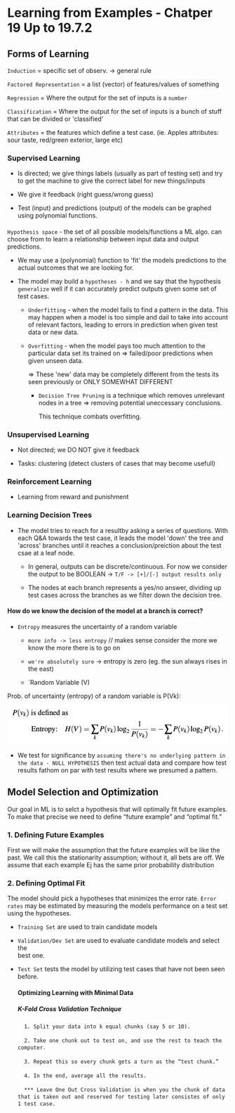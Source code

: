 # Learning from Examples - Chatper 19 Up to 19.7.2

## Forms of Learning

`Induction` = specific set of observ. -> general rule

`Factored Representation` = a list (vector) of features/values of something

`Regression` = Where the output for the set of inputs is a `number`

`Classification` = Where the output for the set of inputs is a bunch of stuff that can be divided or 'classified'

`Attributes` = the features which define a test case.  (ie. Apples attributes: sour taste, red/green exterior, large etc)

### Supervised Learning

- Is directed; we give things labels (usually as part of testing set) and try to get the machine to give the correct label for new things/inputs

- We give it feedback (right guess/wrong guess)

- Test (input) and predictions (output) of the models can be graphed using polynomial functions.

#### 
`Hypothesis space` - the set of all possible models/functions a ML algo. can choose from to learn a relationship between input data and output predictions.

* We may use a (polynomial) function to 'fit' the models predictions to the actual outcomes that we are looking for.

* The model may build a `hypotheses - h` and we say that the hypothesis `generalize` well if it can accurately predict outputs given some set of test cases.

    - `Underfitting` - when the model fails to find a pattern in the data.  This may happen when a model is too simple and dail to take into account of relevant factors, leading to errors in prediction when given test data or new data.

    - `Overfitting` - when the model pays too much attention to the particular data set its trained on => failed/poor predictions when given unseen data.

        => These 'new' data may be completely different from the tests its seen previously or ONLY SOMEWHAT DIFFERENT

        - `Decision Tree Pruning` is a technique which removes unrelevant nodes in a tree => removing potential uneccessary conclusions.

            This technique combats overfitting.

### Unsupervised Learning  

- Not directed; we DO NOT give it feedback

- Tasks: clustering (detect clusters of cases that may become usefull)

### Reinforcement Learning

- Learning from reward and punishment

### Learning Decision Trees

* The model tries to reach for a resultby asking a series of questions.  With each Q&A towards the test case, it leads the model 'down' the tree and 'across' branches until it reaches a conclusion/preiction about the test csae at a leaf node.

    - In general, outputs can be discrete/continuous.  For now we consider the output to be BOOLEAN -> `T/F -> [+]/[-] output results only`

    - The nodes at each branch represents a yes/no answer, dividing up test cases across the branches as we filter down the decision tree.

#### How do we know the decision of the model at a branch is correct?

- `Entropy` measures the uncertainty of a random variable

    - `more info -> less entropy` // makes sense consider the more we know the more there is to go on

    - `we're absolutely sure` -> entropy is zero (eg. the sun always rises in the east)

    - `Random Variable (V) 

Prob. of uncertainty (entropy) of a random variable is P(Vk): 

![By equation](imgs/eqn-entropy.png)

- We test for significance by `assuming there's no underlying pattern in the data - NULL HYPOTHESIS` then test actual data and compare how test results fathom on par with test results where we presumed a pattern.

## Model Selection and Optimization

Our goal in ML is to selct a hypothesis that will optimally fit future examples.  To make that precise we need to define “future example” and “optimal fit.”

### 1. Defining Future Examples

First we will make the assumption that the future examples will be like the past. We call this the stationarity assumption; without it, all bets are off. We assume that each example Ej has the same prior probability distribution

### 2. Defining Optimal Fit

The model should pick a hypotheses that minimizes the error rate. `Error rates` may be estimated by measuring the models performance on a test set using the hypotheses.

- `Training Set` are used to train candidate models

- `Validation/Dev Set`  are used to evaluate candidate models and select the    
    best one.

- `Test Set` tests the model by utilizing test cases that have not been seen     
    before.

    #### Optimizing Learning with Minimal Data

    ##### K-Fold Cross Validation Technique

        1. Split your data into k equal chunks (say 5 or 10).

        2. Take one chunk out to test on, and use the rest to teach the computer.

        3. Repeat this so every chunk gets a turn as the “test chunk.”
        
        4. In the end, average all the results.
    
        *** Leave One Out Cross Validation is when you the chunk of data that is taken out and reserved for testing later consistes of only 1 test case.



